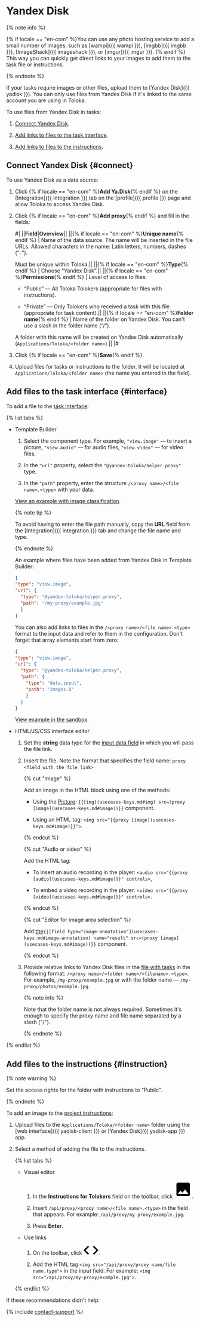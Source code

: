 # Yandex Disk

{% note info %}

{% if locale == "en-com" %}You can use any photo hosting service to add a small number of images, such as [wampi]({{ wampi }}), [imgbb]({{ imgbb }}), [ImageShack]({{ imageshack }}), or [imgur]({{ imgur }}). {% endif %} This way you can quickly get direct links to your images to add them to the task file or instructions.

{% endnote %}

If your tasks require images or other files, upload them to [Yandex Disk]({{ yadisk }}). You can only use files from Yandex Disk if it's linked to the same account you are using in Toloka.

To use files from Yandex Disk in tasks:

1. [Connect Yandex Disk](#connect).

1. [Add links to files to the task interface](#interface).

1. [Add links to files to the instructions](#instruction).

## Connect Yandex Disk {#connect}

To use Yandex Disk as a data source:

1. Click {% if locale == "en-com" %}**Add Ya.Disk**{% endif %} on the [Integration]({{ integration }}) tab on the [profile]({{ profile }}) page and allow Toloka to access Yandex Disk.

1. Click {% if locale == "en-com" %}**Add proxy**{% endif %} and fill in the fields:

    #|
    ||**Field**|**Overview**||
    ||{% if locale == "en-com" %}**Unique name**{% endif %} | Name of the data source. The name will be inserted in the file URLs. Allowed characters in the name: Latin letters, numbers, dashes (“-”).

    Must be unique within Toloka.||
    ||{% if locale == "en-com" %}**Type**{% endif %} | Choose “Yandex Disk”.||
    ||{% if locale == "en-com" %}**Permissions**{% endif %} | Level of access to files:

    - “Public” — All Toloka Tolokers (appropriate for files with instructions).

    - “Private” — Only Tolokers who received a task with this file (appropriate for task content).||
    ||{% if locale == "en-com" %}**Folder name**{% endif %} | Name of the folder on Yandex Disk. You can't use a slash in the folder name (“/”).

    A folder with this name will be created on Yandex Disk automatically (`Applications/Toloka/<folder name>`).||
    |#

1. Click {% if locale == "en-com" %}**Save**{% endif %}.

1. Upload files for tasks or instructions to the folder. It will be located at `Applications/Toloka/<folder name>` (the name you entered in the field).

## Add files to the task interface {#interface}

To add a file to the [task interface](spec.md):

{% list tabs %}

- Template Builder

  1. Select the component type. For example, `"view.image"` — to insert a picture, `"view.audio"` — for audio files, `"view.video"` — for video files.

  1. In the `"url"` property, select the `"@yandex-toloka/helper.proxy"` type.

  1. In the `"path"` property, enter the structure `/<proxy name>/<file name>.<type>` with your data.

  [View an example with image classification](https://clck.ru/SSbzF).

  {% note tip %}

  To avoid having to enter the file path manually, copy the **URL** field from the [Integration]({{ integration }}) tab and change the file name and type.

  {% endnote %}

  An example where files have been added from Yandex Disk in Template Builder:

  ```json
  {
  "type": "view.image",
  "url": {
    "type": "@yandex-toloka/helper.proxy",
    "path": "/my-proxy/example.jpg"
    }
  }
  ```

  You can also add links to files in the `/<proxy name>/<file name>.<type>` format to the input data and refer to them in the configuration. Don't forget that array elements start from zero:

  ```json
  {
  "type": "view.image",
  "url": {
    "type": "@yandex-toloka/helper.proxy",
    "path": {
      "type": "data.input",
      "path": "images.0"
      }
    }
  }
  ```

  [View example in the sandbox](https://clck.ru/SP3Bd).

- HTML/JS/CSS interface editor

  1. Set the **string** data type for the [input data field](incoming.md) in which you will pass the file link.

  1. Insert the file. Note the format that specifies the field name: `proxy <field with the file link>`

      {% cut "Image" %}

      Add an image in the HTML block using one of the methods:

      - Using the [Picture](t-components/img.md): `{{[img](usecases-keys.md#img) src=(proxy [image](usecases-keys.md#image))}}` component.

      - Using an HTML tag: `<img src="{{proxy [image](usecases-keys.md#image)}}">`.

      {% endcut %}

      {% cut "Audio or video" %}

      Add the HTML tag:

      - To insert an audio recording in the player: `<audio src="{{proxy [audio](usecases-keys.md#image)}}" controls>`,

      - To embed a video recording in the player: `<video src="{{proxy [video](usecases-keys.md#image)}}" controls>`.

      {% endcut %}

      {% cut "Editor for image area selection" %}

      Add [the](t-components/image-annotation.md#adding_editor)`{{[field type="image-annotation"](usecases-keys.md#image-annotation) name="result" src=(proxy [image](usecases-keys.md#image))}}` component.

      {% endcut %}

  1. Provide relative links to Yandex Disk files in the [file with tasks](../../glossary.md#tsv-file-definition-ru) in the following format: `/<proxy name>/<folder name>/<filename>.<type>`. For example, `/my-proxy/example.jpg` or with the folder name — `/my-proxy/photos/example.jpg`.

      {% note info %}

      Note that the folder name is not always required. Sometimes it's enough to specify the proxy name and file name separated by a slash ("/").

      {% endnote %}

{% endlist %}

## Add files to the instructions {#instruction}

{% note warning %}

Set the access rights for the folder with instructions to “Public”.

{% endnote %}

To add an image to the [project instructions](instruction.md):

1. Upload files to the `Applications/Toloka/<folder name>` folder using the [web interface]({{ yadisk-client }}) or [Yandex Disk]({{ yadisk-app }}) app.

1. Select a method of adding the file to the instructions.

    {% list tabs %}

    - Visual editor

      1. In the **Instructions for Tolokers** field on the toolbar, click ![](../_images/img3.svg).

      1. Insert `/api/proxy/<proxy name>/<file name>.<type>` in the field that appears. For example: `/api/proxy/my-proxy/example.jpg`.

      1. Press **Enter**.

    - Use links

      1. On the toolbar, click ![](../_images/code.svg).

      1. Add the HTML tag `<img src="/api/proxy/proxy name/file name.type">` in the input field. For example: `<img src="/api/proxy/my-proxy/example.jpg">`.

    {% endlist %}

If these recommendations didn't help:

{% include [contact-support](../_includes/contact-support-help.md) %}